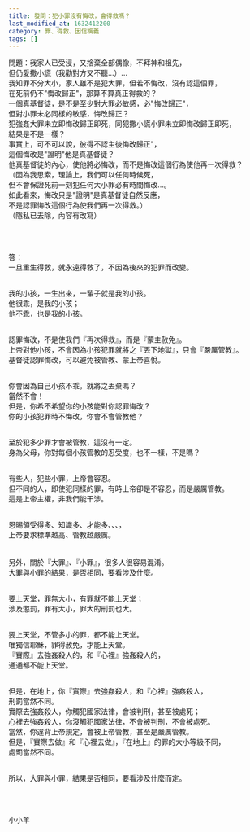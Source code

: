 ```yaml
---
title: 發問：犯小罪沒有悔改，會得救嗎？
last_modified_at: 1632412200
category: 罪、得救、因信稱義
tags: []
---
```


<p>問題：我家人已受浸，又捨棄全部偶像，不拜神和祖先，<br/>
但仍愛撒小謊（我勸對方又不聽...）...<br/>
我知罪不分大小，家人雖不是犯大罪，但若不悔改，沒有認這個罪，<br/>
在死前仍不"悔改歸正"，那算不算真正得救的？<br/>
一個真基督徒，是不是至少對大罪必敏感，必"悔改歸正"，<br/>
但對小罪未必同樣的敏感，悔改歸正？<br/>
犯強姦大罪未立即悔改歸正即死，同犯撒小謊小罪未立即悔改歸正即死，<br/>
結果是不是一樣？<br/>
事實上，可不可以說，彼得不認主後悔改歸正"，<br/>
這個悔改是"證明"他是真基督徒？<br/>
他真基督徒的內心，使他將必悔改，而不是悔改這個行為使他再一次得救？<br/>
（因為我思索，理論上，我們可以任何時候死，<br/>
但不會保證死前一刻犯任何大小罪必有時間悔改...。<br/>
如此看來，悔改只是"證明"是真基督徒自然反應，<br/>
不是認罪悔改這個行為使我們再一次得救。）<br/>
（隱私已去除，內容有改寫）</p>
<p> </p>
<p><br/>
答：<br/>
一旦重生得救，就永遠得救了，不因為後來的犯罪而改變。</p>
<p><br/>
我的小孩，一生出來，一輩子就是我的小孩。<br/>
他很乖，是我的小孩；<br/>
他不乖，也是我的小孩。</p>
<p><br/>
認罪悔改，不是使我們『再次得救』，而是『蒙主赦免』。<br/>
上帝對他小孩，不會因為小孩犯罪就將之『丟下地獄』，只會『嚴厲管教』。<br/>
基督徒認罪悔改，可以避免被管教、蒙上帝喜悅。</p>
<p><br/>
你會因為自己小孩不乖，就將之丟棄嗎？<br/>
當然不會！<br/>
但是，你希不希望你的小孩能對你認罪悔改？<br/>
你的小孩犯罪時不悔改，你會不會管教他？</p>
<p><br/>
至於犯多少罪才會被管教，這沒有一定。<br/>
身為父母，你對每個小孩管教的忍受度，也不一樣，不是嗎？</p>
<p><br/>
有些人，犯些小罪，上帝會容忍。<br/>
但不同的人，即使犯同樣的罪，有時上帝卻是不容忍，而是嚴厲管教。<br/>
這是上帝主權，非我們能干涉。</p>
<p><br/>
恩賜領受得多、知識多、才能多、、、，<br/>
上帝要求標準越高、管教越嚴厲。<br/>
 <br/>
 <br/>
另外，關於『大罪』、『小罪』，很多人很容易混淆。<br/>
大罪與小罪的結果，是否相同，要看涉及什麼。</p>
<p><br/>
要上天堂，罪無大小，有罪就不能上天堂；<br/>
涉及懲罰，罪有大小，罪大的刑罰也大。</p>
<p><br/>
要上天堂，不管多小的罪，都不能上天堂。<br/>
唯獨信耶穌，罪得赦免，才能上天堂。<br/>
『實際』去強姦殺人的，和『心裡』強姦殺人的，<br/>
通通都不能上天堂。</p>
<p><br/>
但是，在地上，你『實際』去強姦殺人，和『心裡』強姦殺人，<br/>
刑罰當然不同。<br/>
實際去強姦殺人，你觸犯國家法律，會被判刑，甚至被處死；<br/>
心裡去強姦殺人，你沒觸犯國家法律，不會被判刑，不會被處死。<br/>
當然，你違背上帝規定，會被上帝管教，甚至是嚴厲管教。<br/>
但是，『實際去做』和『心裡去做』，『在地上』的罪的大小等級不同，<br/>
處罰當然不同。</p>
<p><br/>
所以，大罪與小罪，結果是否相同，要看涉及什麼而定。</p>
<p> </p>
<p> <br/>
小小羊<br/>
 <br/>
 <br/>
 </p>
